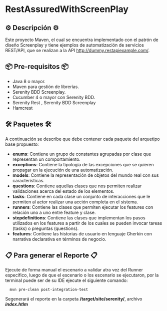 # RestAssuredWithScreenPlay

## ⚙️ Descripción ⚙️

Este proyecto Maven, el cual se encuentra implementado con el patrón de diseño Screenplay y tiene ejemplos de automatización de servicios REST/API, que se realizan a la API http://dummy.restapiexample.com/.

## 📦 Pre-requisitos 📦


* Java 8 o mayor.
* Maven para gestión de librerías.
* Serenity BDD Screenplay.
* Cucumber 4 o mayor con Serenity BDD.
* Serenity Rest , Serenity BDD Screenplay
* Hamcrest

## 🛠️ Paquetes 🛠️

A continuación se describe que debe contener cada paquete del arquetipo base propuesto:

* **enums**: Contiene un grupo de constantes agrupadas por clase que representan un comportamiento.
* **exceptions**: Contiene la tipología de las excepciones que se quieren propagar en la ejecución de una automatización.
* **models**: Contiene la representación de objetos del mundo real con sus características.
* **questions**: Contiene aquellas clases que nos permiten realizar validaciones acerca del estado de los elementos.
* **tasks**: Contiene en cada clase un conjunto de interacciones que le permiten al actor realizar una acción completa en el sistema.
* **runners**: Contiene las clases que permiten ejecutar los features con relación uno a uno entre feature y clase.
* **stepdefinitions**: Contiene las clases que implementan los pasos utilizados en los features a partir de los cuales se pueden invocar tareas (tasks) o preguntas (questions).
* **features**: Contiene las historias de usuario en lenguaje Gherkin con narrativa declarativa en términos de negocio.

## 📋 Para generar el Reporte 📋

Ejecute de forma manual el escenario a validar atra vez del Runner especifico, luego de que el escenario o los escenario se ejecutaron, por la terminal puede ser de su IDE ejecute el siguiente comando:

      mvn pre-clean post-integration-test

Segenerará el reporte en la carpeta **/target/site/serenity/**, archivo **_index.htlm_**
